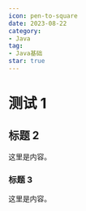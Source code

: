 ```yaml
---
icon: pen-to-square
date: 2023-08-22
category:
- Java
tag:
- Java基础
star: true
---
```


# 测试 1

<!-- more -->

## 标题 2

这里是内容。

### 标题 3

这里是内容。
